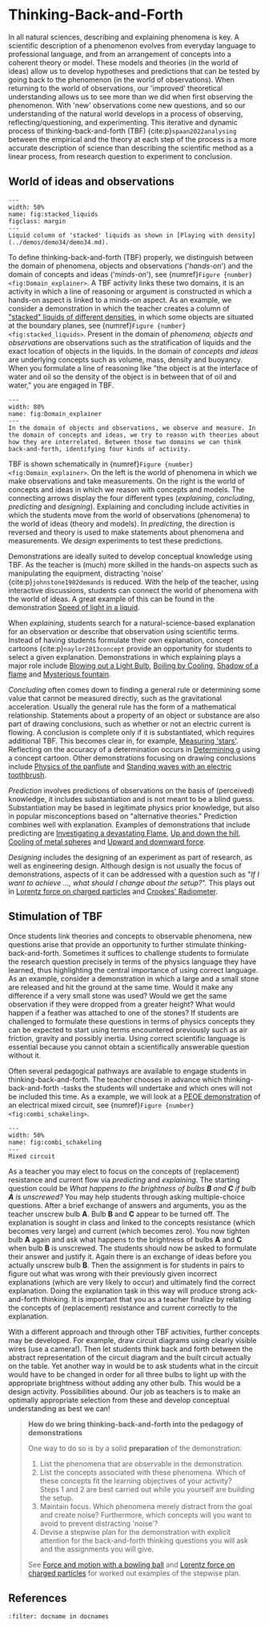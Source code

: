 # Thinking-Back-and-Forth 
In all natural sciences, describing and explaining phenomena is key. A scientific description of a phenomenon evolves from everyday language to professional language, and from an arrangement of concepts into a coherent theory or model. These models and theories (in the world of ideas) allow us to develop hypotheses and predictions that can be tested by going back to the phenomenon (in the world of observations). When returning to the world of observations, our 'improved' theoretical understanding allows us to see more than we did when first observing the phenomenon. With 'new' observations come new questions, and so our understanding of the natural world develops in a process of observing, reflecting/questioning, and experimenting. This iterative and dynamic process of thinking-back-and-forth (TBF) {cite:p}`spaan2022analysing` between the empirical and the theory at each step of the process is a more accurate description of science than describing the scientific method as a linear process, from research question to experiment to conclusion.

## World of ideas and observations
```{figure} Figures/stacked_liquids.jpg
---
width: 50%
name: fig:stacked_liquids
figclass: margin
---
Liquid column of 'stacked' liquids as shown in [Playing with density](../demos/demo34/demo34.md).
```

To define thinking-back-and-forth (TBF) properly, we distinguish between the domain of phenomena, objects and observations ('*hands-on*') and the domain of concepts and ideas ('*minds-on*'), see {numref}`Figure {number} <fig:Domain_explainer>`. A TBF activity links these two domains, it is an activity in which a line of reasoning or argument is constructed in which a hands-on aspect is linked to a minds-on aspect. As an example, we consider a demonstration in which the teacher creates a column of ["stacked" liquids of different densities](../demos/demo34/demo34.md), in which some objects are situated at the boundary planes, see {numref}`Figure {number} <fig:stacked_liquids>`. Present in the domain of *phenomena, objects and observations* are observations such as the stratification of liquids and the exact location of objects in the liquids. In the domain of *concepts and ideas* are underlying concepts such as volume, mass, density and buoyancy. When you formulate a line of reasoning like "the object is at the interface of water and oil so the density of the object is in between that of oil and water," you are engaged in TBF.

```{figure} Figures/Domain_explainer.png
---
width: 80%
name: fig:Domain_explainer
---
In the domain of objects and observations, we observe and measure. In the domain of concepts and ideas, we try to reason with theories about how they are interrelated. Between those two domains we can think back-and-forth, identifying four kinds of activity.
```

TBF is shown schematically in {numref}`Figure {number} <fig:Domain_explainer>`. On the left is the world of phenomena in which we make observations and take measurements. On the right is the world of concepts and ideas in which we reason with concepts and models. The connecting arrows display the four different types (*explaining*, *concluding*, *predicting* and *designing*). Explaining and concluding include activities in which the students move from the world of observations (phenomena) to the world of ideas (theory and models). In *predicting*, the direction is reversed and theory is used to make statements about phenomena and measurements. We *design* experiments to test these predictions. 

Demonstrations are ideally suited to develop conceptual knowledge using TBF. As the teacher is (much) more skilled in the hands-on aspects such as manipulating the equipment, distracting 'noise' {cite:p}`johnstone1982demands` is reduced. With the help of the teacher, using interactive discussions, students can connect the world of phenomena with the world of ideas. A great example of this can be found in the demonstration [Speed of light in a liquid](../demos/demo62/demo62.ipynb).

When *explaining*, students search for a natural-science-based explanation for an observation or describe that observation using scientific terms. Instead of having students formulate their own explanation, concept cartoons {cite:p}`naylor2013concept` provide an opportunity for students to select a given explanation. Demonstrations in which explaining plays a major role include [Blowing out a Light Bulb](../demos/demo31/demo31.md), [Boiling by Cooling](../demos/demo64/demo64.md), [Shadow of a flame](../demos/demo33/demo33.md) and [Mysterious fountain](../demos/demo91/demo91.md).

*Concluding* often comes down to finding a general rule or determining some value that cannot be measured directly, such as the gravitational acceleration. Usually the general rule has the form of a mathematical relationship. Statements about a property of an object or substance are also part of drawing conclusions, such as whether or not an electric current is flowing. A conclusion is complete only if it is substantiated, which requires additional TBF. This becomes clear in, for example, [Measuring 'stars'](../demos/demo80/demo80.md). Reflecting on the accuracy of a determination occurs in [Determining g](../demos/demo73/demo73.ipynb) using a concept cartoon. Other demonstrations focusing on drawing conclusions include [Physics of the panflute](../demos/demo79/demo79.ipynb) and [Standing waves with an electric toothbrush](../demos/demo77/demo77.ipynb).

*Prediction* involves predictions of observations on the basis of (perceived) knowledge, it includes substantiation and is not meant to be a blind guess. Substantiation may be based in legitimate physics prior knowledge, but also in popular misconceptions based on "alternative theories." Prediction combines well with explanation. Examples of demonstrations that include predicting are [Investigating a devastating Flame](../demos/demo39/demo39.md), [Up and down the hill](../demos/demo69/demo69.md), [Cooling of metal spheres](../demos/demo75/demo75.md) and [Upward and downward force](../demos/demo26/demo26.md).

*Designing* includes the designing of an experiment as part of research, as well as engineering design. Although design is not usually the focus of demonstrations, aspects of it can be addressed with a question such as "*If I want to achieve ..., what should I change about the setup?*". This plays out in [Lorentz force on charged particles](../demos/demo84/demo84.md) and [Crookes' Radiometer](../demos/demo59/demo59.md).

## Stimulation of TBF
Once students link theories and concepts to observable phenomena, new questions arise that provide an opportunity to further stimulate thinking-back-and-forth. Sometimes it suffices to challenge students to formulate the research question precisely in terms of the physics language they have learned, thus highlighting the central importance of using correct language. As an example, consider a demonstration in which a large and a small stone are released and hit the ground at the same time. Would it make any difference if a very small stone was used? Would we get the same observation if they were dropped from a greater height? What would happen if a feather was attached to one of the stones? If students are challenged to formulate these questions in terms of physics concepts they can be expected to start using terms encountered previously such as air friction, gravity and possibly inertia. Using correct scientific language is essential because you cannot obtain a scientifically answerable question without it.

Often several pedagogical pathways are available to engage students in thinking-back-and-forth. The teacher chooses in advance which thinking-back-and-forth -tasks the students will undertake and which ones will not be included this time. As a example, we will look at a [PEOE demonstration](PoE.md) of an electrical mixed circuit, see {numref}`Figure {number} <fig:combi_schakeling>`. 

```{figure} Figures/combi_schakeling.png
---
width: 50%
name: fig:combi_schakeling
---
Mixed circuit
```

As a teacher you may elect to focus on the concepts of (replacement) resistance and current flow via *predicting* and *explaining*. The starting question could be *What happens to the brightness of bulbs **B** and **C** if bulb **A** is unscrewed?* You may help students through asking multiple-choice questions. After a brief exchange of answers and arguments, you as the teacher unscrew bulb **A**. Bulb **B** and **C** appear to be turned off. The explanation is sought in class and linked to the concepts resistance (which becomes very large) and current (which becomes zero). You now tighten bulb **A** again and ask what happens to the brightness of bulbs **A** and **C** when bulb **B** is unscrewed. The students should now be asked to formulate their answer and justify it. Again there is an exchange of ideas before you actually unscrew bulb **B**. Then the assignment is for students in pairs to figure out what was wrong with their previously given incorrect explanations (which are very likely to occur) and ultimately find the correct explanation. Doing the explanation task in this way will produce strong ack-and-forth thinking. It is important that you as a teacher finalize by relating the concepts of (replacement) resistance and current correctly to the explanation. 

With a different approach and through other TBF activities, further concepts may be developed. For example, draw circuit diagrams using clearly visible wires (use a camera!). Then let students think back and forth between the abstract representation of the circuit diagram and the built circuit actually on the table. Yet another way in would be to ask students what in the circuit would have to be changed in order for all three bulbs to light up with the appropriate brightness without adding any other bulb. This would be a design activity. Possibilities abound. Our job as teachers is to make an optimally appropriate selection from these and develop conceptual understanding as best we can!

> **How do we bring thinking-back-and-forth into the pedagogy of demonstrations**
> 
> One way to do so is by a solid **preparation** of the demonstration:
> 1. List the phenomena that are observable in the demonstration.
> 2. List the concepts associated with these phenomena. Which of these concepts fit the learning objectives of your activity? <br> Steps 1 and 2 are best carried out while you yourself are building the setup.
> 3. Maintain focus. Which phenomena merely distract from the goal and create noise? Furthermore, which concepts will you want to avoid to prevent distracting 'noise'?
> 4. Devise a stepwise plan for the demonstration with explicit attention for the back-and-forth thinking questions you will ask and the assignments you will give.
>
> See [Force and motion with a bowling ball](../demos/demo47/demo47a.md) and [Lorentz force on charged particles](../demos/demo84/demo84.md) for worked out examples of the stepwise plan.

## References
```{bibliography}
:filter: docname in docnames
```